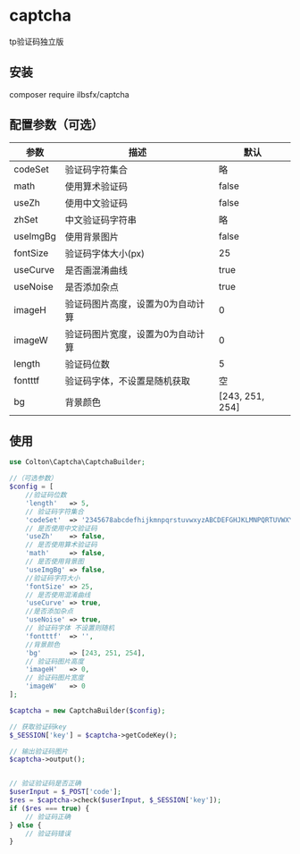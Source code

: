 # captcha
tp验证码独立版


## 安装
composer require ilbsfx/captcha

## 配置参数（可选）
| 参数 | 描述 | 默认
---- | ---- | ----
| codeSet | 验证码字符集合 | 略
| math    | 使用算术验证码 | false
| useZh   | 使用中文验证码 | false
| zhSet   | 中文验证码字符串    | 略
| useImgBg    | 使用背景图片  | false
| fontSize    | 验证码字体大小(px) | 25
| useCurve    | 是否画混淆曲线 | true
| useNoise    | 是否添加杂点  | true
| imageH  | 验证码图片高度，设置为0为自动计算   | 0
| imageW  | 验证码图片宽度，设置为0为自动计算   | 0
| length  | 验证码位数   | 5
| fontttf | 验证码字体，不设置是随机获取  | 空
| bg  | 背景颜色    | [243, 251, 254]

## 使用
```php
use Colton\Captcha\CaptchaBuilder;

//（可选参数）
$config = [
    //验证码位数
    'length'   => 5,
    // 验证码字符集合
    'codeSet'  => '2345678abcdefhijkmnpqrstuvwxyzABCDEFGHJKLMNPQRTUVWXY',
    // 是否使用中文验证码
    'useZh'    => false,
    // 是否使用算术验证码
    'math'     => false,
    // 是否使用背景图
    'useImgBg' => false,
    //验证码字符大小
    'fontSize' => 25,
    // 是否使用混淆曲线
    'useCurve' => true,
    //是否添加杂点
    'useNoise' => true,
    // 验证码字体 不设置则随机
    'fontttf'  => '',
    //背景颜色
    'bg'       => [243, 251, 254],
    // 验证码图片高度
    'imageH'   => 0,
    // 验证码图片宽度
    'imageW'   => 0
];

$captcha = new CaptchaBuilder($config);

// 获取验证码key
$_SESSION['key'] = $captcha->getCodeKey();

// 输出验证码图片
$captcha->output();


// 验证验证码是否正确
$userInput = $_POST['code'];
$res = $captcha->check($userInput, $_SESSION['key']);
if ($res === true) {
    // 验证码正确
} else {
    // 验证码错误
}
```
